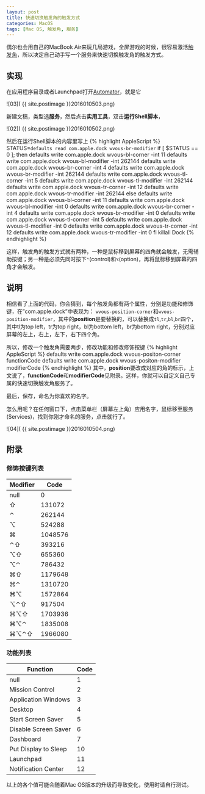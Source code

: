 ```yaml
---
layout: post
title: 快速切换触发角的触发方式
categories: MacOS
tags: [Mac OS, 触发角, 服务]
---
```


偶尔也会用自己的MacBook Air来玩几局游戏，全屏游戏的时候，很容易激活[触发角](https://www.baidu.com/s?wd=%E8%A7%A6%E5%8F%91%E8%A7%92)，所以决定自己动手写一个服务来快速切换触发角的触发方式。

## 实现

在应用程序目录或者Launchpad打开[Automator](https://www.baidu.com/s?wd=Automator)，就是它

![03]( {{ site.postimage }}2016010503.png)

新建文稿，类型选**服务**，然后点击**实用工具**，双击**运行Shell脚本**，

![02]( {{ site.postimage }}2016010502.png)

然后在运行Shell脚本的内容里写上
{% highlight AppleScript %}
STATUS=`defaults read com.apple.dock wvous-br-modifier`
if [ $STATUS == 0 ];
then
	defaults write com.apple.dock wvous-bl-corner -int 11
	defaults write com.apple.dock wvous-bl-modifier -int 262144
	defaults write com.apple.dock wvous-br-corner -int 4
	defaults write com.apple.dock wvous-br-modifier -int 262144
	defaults write com.apple.dock wvous-tl-corner -int 5
	defaults write com.apple.dock wvous-tl-modifier -int 262144
	defaults write com.apple.dock wvous-tr-corner -int 12
	defaults write com.apple.dock wvous-tr-modifier -int 262144
else
	defaults write com.apple.dock wvous-bl-corner -int 11
	defaults write com.apple.dock wvous-bl-modifier -int 0
	defaults write com.apple.dock wvous-br-corner -int 4
	defaults write com.apple.dock wvous-br-modifier -int 0
	defaults write com.apple.dock wvous-tl-corner -int 5
	defaults write com.apple.dock wvous-tl-modifier -int 0
	defaults write com.apple.dock wvous-tr-corner -int 12
	defaults write com.apple.dock wvous-tr-modifier -int 0
fi
killall Dock
{% endhighlight %}

这样，触发角的触发方式就有两种，一种是鼠标移到屏幕的四角就会触发，无需辅助按键；另一种是必须先同时按下`⌃`(control)和`⌥`(option)，再将鼠标移到屏幕的四角才会触发。
## 说明

相信看了上面的代码，你会猜到，每个触发角都有两个属性，分别是功能和修饰键，在”com.apple.dock”中表现为： `wvous-position-corner`和`wvous-position-modifier`，其中的**position**是要替换的，可以替换成`tl`,`tr`,`bl`,`br`四个，其中tl为top left，tr为top right，bl为bottom left，br为bottom right，分别对应屏幕的左上，右上，左下，右下四个角。

所以，修改一个触发角需要两步，修改功能和修改修饰按键
{% highlight AppleScript %}
defaults write com.apple.dock wvous-positon-corner functionCode
defaults write com.apple.dock wvous-positon-modifier modifierCode
{% endhighlight %}
其中，**position**要改成对应的角的标示，上文说了，**functionCode**和**modifierCode**见附录。这样，你就可以自定义自己专属的快速切换触发角服务了。

最后，保存，命名为你喜欢的名字。

怎么用呢？在任何窗口下，点击菜单栏（屏幕左上角）应用名字，鼠标移至服务(Services)，找到你刚才命名的服务，点击就行了。

![04]( {{ site.postimage }}2016010504.png)

## 附录

### 修饰按键列表

Modifier | Code
-------- | ----
null     | 0
⇧ | 131072
⌃ | 262144
⌥ | 524288
⌘ | 1048576
⌃⇧ | 393216
⌥⇧ | 655360
⌥⌃ | 786432
⌘⇧ | 1179648
⌘⌃ | 1310720
⌘⌥ | 1572864
⌥⌃⇧ | 917504
⌘⌥⇧ | 1703936
⌘⌥⌃ | 1835008
⌘⌥⌃⇧ | 1966080

### 功能列表

Function | Code
-------- | ----
null     | 1
Mission Control | 2
Application Windows | 3
Desktop | 4
Start Screen Saver | 5
Disable Screen Saver | 6
Dashboard | 7
Put Display to Sleep | 10
Launchpad | 11
Notification Center | 12

以上的各个值可能会随着Mac OS版本的升级而导致变化，使用时请自行测试。
